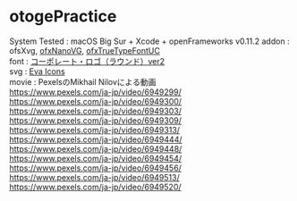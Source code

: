 # otogePractice

System Tested : macOS Big Sur + Xcode + openFrameworks v0.11.2
addon : ofsXvg, [ofxNanoVG](https://github.com/satoruhiga/ofxNanoVG), [ofxTrueTypeFontUC](https://github.com/hironishihara/ofxTrueTypeFontUC)  
font : [コーポレート・ロゴ（ラウンド）ver2](https://logotype.jp/font-corpmaru.html)  
svg : [Eva Icons](https://akveo.github.io/eva-icons/#/)  
movie : PexelsのMikhail Nilovによる動画  
https://www.pexels.com/ja-jp/video/6949299/  
https://www.pexels.com/ja-jp/video/6949300/  
https://www.pexels.com/ja-jp/video/6949303/  
https://www.pexels.com/ja-jp/video/6949309/  
https://www.pexels.com/ja-jp/video/6949313/  
https://www.pexels.com/ja-jp/video/6949444/  
https://www.pexels.com/ja-jp/video/6949448/  
https://www.pexels.com/ja-jp/video/6949454/  
https://www.pexels.com/ja-jp/video/6949456/  
https://www.pexels.com/ja-jp/video/6949513/  
https://www.pexels.com/ja-jp/video/6949520/
